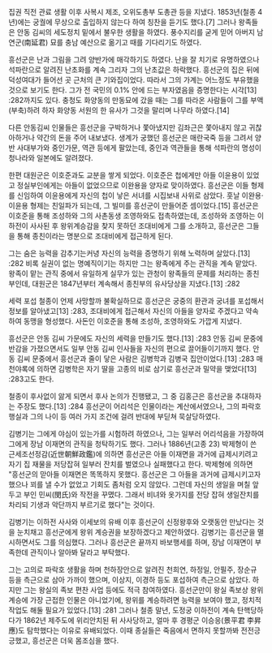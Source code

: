 집권 직전
관료 생활
이후 사복시 제조, 오위도총부 도총관 등을 지냈다. 1853년(철종 4년)에는 궁궐에 무상으로 출입하지 않는다 하여 칭찬을 듣기도 했다.[7] 그러나 왕족들은 안동 김씨의 세도정치 밑에서 불우한 생활을 하였다. 풍수지리를 굳게 믿어 아버지 남연군(南延君) 묘를 충남 예산으로 옮기고 때를 기다리기도 하였다.

흥선군은 난과 그림을 그려 양반가에 매각하기도 하였다. 난을 잘 치기로 유명하였으나 석파란으로 알려진 난초화를 계속 그리자 그의 난초값은 하락했다. 흥선군의 집은 뒤에 덕성여대가 들어선 곳 근처의 큰 기와집이었다. 따라서 그의 가계는 어느정도 부유했을 것으로 보기도 한다. 그가 전 국민의 0.1% 안에 드는 부자였음을 증명한다는 시각[13] :282까지도 있다. 충청도 화양동의 만동묘에 갔을 때는 그를 따라온 사람들이 그를 부액(부축)하려 하자 화양동 서원의 한 유사가 그것을 말리며 나무라 하였다.[14]

다른 안동김씨 인물들은 흥선군을 구박하거나 쫓아냈지만 김좌근은 쫓아내지 않고 귀찮아하거나 약간의 돈을 주어 내보냈다. 생계가 궁했던 흥선군은 매란국죽 등을 그려서 양반 사대부가와 중인가문, 역관 등에게 팔았는데, 중인과 역관들을 통해 석파란의 명성이 청나라와 일본에도 알려졌다.

한편 대원군은 이호준과도 교분을 쌓게 되었다. 이호준은 첩에게만 아들 이윤용이 있었고 정실부인에게는 아들이 없었으므로 이완용을 양자로 맞이하였다. 흥선군은 이들 형제를 신임하여 이윤용에게 자신의 첩이 낳은 서녀를 시집보내 사위로 삼았다. 훗날 이완용·이윤용 형제는 친일파가 되는데, 그 빌미를 흥선군이 만들어준 셈이었다.[15] 흥선군은 이호준을 통해 조성하와 그의 사촌동생 조영하와도 접촉하였는데, 조성하와 조영하는 이하전이 사사된 후 왕위계승감을 찾지 못하던 조대비에게 그를 소개하고, 흥선군은 그들을 통해 종친이라는 명분으로 조대비에게 접근하게 된다.

그는 숨은 능력을 감추기는커녕 자신의 능력을 증명하기 위해 노력하며 살았다.[13] :282 비록 실권이 없는 명예직이기는 하지만 그는 왕족에게 주는 관직을 계속 맡았다. 왕족이 맡는 관직 중에서 유일하게 실무가 있는 관청이 왕족들의 문제를 처리하는 종친부인데, 대원군은 1847년부터 계속해서 종친부의 유사당상을 지냈다.[13] :282

세력 포섭
철종이 언제 사망할까 불확실하므로 흥선군은 궁중의 환관과 궁녀를 포섭해서 정보를 알아냈고[13] :283, 조대비에게 접근해서 자신의 아들을 양자로 주겠다고 약속하여 동맹을 형성했다. 사돈인 이호준을 통해 조성하, 조영하와도 가깝게 지냈다.

흥선군은 안동 김씨 가문에도 자신의 세력을 만들기도 했다.[13] :283 안동 김씨 문중에 반감을 가졌으면서도 일부 안동 김씨 인사들을 자신의 편으로 끌어들이기까지 했다. 안동 김씨 문중에서 흥선군과 줄이 닿은 사람은 김병학과 김병국 집안이었다.[13] :283 매천야록에 의하면 김병학은 자기 딸을 고종의 비로 삼기로 흥선군과 밀약을 맺었다[13] :283고도 한다.

철종이 후사없이 앓게 되면서 후사 논의가 진행됐고, 그 중 김홍근은 흥선군을 추대하자는 주장도 했다.[13] :284 흥선군이 어리석은 인물이라는 계산에서였으나, 그의 파락호 행실과 그의 나이 등 여러 가지 조건에 걸려 반대에 부딛쳐 묵살당하였다.

김병기는 그에게 야심이 있는가를 시험하려 하였으나, 그는 일부러 어리석음을 가장하여 그에게 장남 이재면의 관직을 청탁하기도 했다. 그러나 1886년(고종 23) 박제형이 쓴 근세조선정감(近世朝鮮政鑑)에 의하면 흥선군은 아들 이재면을 과거에 급제시키려고 자기 집 재물을 저당잡혀 일부러 잔치를 벌였으나 실패했다고 한다. 박제형에 의하면 "흥선군의 맏아들 이재면은 똑똑하지 못했다. 흥선군은 그 아들을 과거에 급제시키고자 했으나 꾀를 낼 수가 없었고 기회도 좀처럼 오지 않았다. 그런데 자신의 생일을 며칠 앞두고 부인 민씨(閔氏)와 작전을 꾸몄다. 그래서 비녀와 옷가지를 전당 잡혀 생일잔치를 차리되 기생과 악단까지 부르기로 했다"는 것이다.

김병기는 이하전 사사와 이세보의 유배 이후 흥선군이 신정왕후와 오랫동안 만났다는 것을 눈치채고 흥선군에게 왕위 계승권을 보장하겠다고 제안하였다. 김병기는 흥선군을 멸시하면서도 그를 의심했다. 그러나 흥선군은 끝까지 바보행세를 하며, 장남 이재면이 부족한데 관직이나 알아봐 달라고 부탁했다.

그는 고의로 파락호 생활을 하며 천하장안으로 알려진 천희연, 하정일, 안필주, 장순규 등을 측근으로 삼아 가까이 했으며, 이상지, 이경하 등도 포섭하여 측근으로 삼았다. 하지만 그는 왕실의 족보 편찬 사업 등에도 적극 참여하였다. 흥선군만이 왕실 족보상 왕위 계승에 가장 근접한 인물은 아니었기에, 왕위를 계승하려면 능력을 보여야 했고, 정치적 작업도 해둘 필요가 있었다.[13] :281 그러나 철종 말년, 도정궁 이하전이 계속 탄핵당하다가 1862년 제주도에 위리안치된 뒤 사사당하고, 얼마 후 경평군 이승응(景平君 李昇應)도 탐학했다는 이유로 유배되었다. 이때 종실들은 죽음에서 면하지 못할까봐 전전긍긍했고, 흥선군은 더욱 몸조심을 했다.
